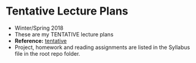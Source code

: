 # Tentative Lecture Plans
- Winter/Spring 2018
- These are my TENTATIVE lecture plans
- **Reference:** [tentative](https://www.wordnik.com/words/tentative)
- Project, homework and reading assignments are listed in the Syllabus
  file in the root repo folder.
